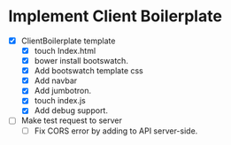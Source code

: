 # Implement Client Boilerplate

- [x] ClientBoilerplate template
  - [x] touch Index.html
  - [x] bower install bootswatch.
  - [x] Add bootswatch template css
  - [x] Add navbar
  - [x] Add jumbotron.
  - [x] touch index.js
  - [x] Add debug support.
- [ ] Make test request to server
  - [ ] Fix CORS error by adding to API server-side.
